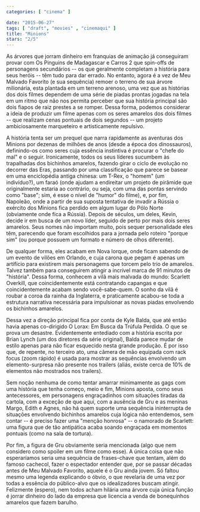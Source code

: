 ```yaml
---
categories: [ "cinema" ]

date: "2015-06-27"
tags: [ "draft", "movies" , "cinemaqui" ]
title: "Minions"
stars: "2/5"
---
```

As árvores que jorram dinheiro em franquias de animação já conseguiram provar com Os Pinguins de Madagascar e Carros 2 que spin-offs de personagens secundários -- os que geralmente completam a história para seus heróis -- têm tudo para dar errado. No entanto, agora é a vez de Meu Malvado Favorito (e sua sequência) remoer o terreno de sua árvore milionária, esta plantada em um terreno arenoso, uma vez que as histórias dos dois filmes dependem de uma série de piadas prontas jogadas na tela em um ritmo que não nos permita perceber que sua história principal são dois fiapos de raiz prestes a se romper. Dessa forma, podemos considerar a ideia de produzir um filme apenas com os seres amarelos dos dois filmes -- que realizam cenas pontuais de dois segundos -- um projeto ambiciosamente marqueteiro e artisticamente repulsivo.

A história tenta ser um prequel que narra rapidamente as aventuras dos Minions por dezenas de milhões de anos (desde a época dos dinossauros), definindo-os como seres cuja essência instintiva é procurar o "chefe do mal" e o seguir. Ironicamente, todos os seus líderes sucumbem às trapalhadas dos bichinhos amarelos, fazendo girar o ciclo de evolução no decorrer das Eras, passando por uma classificação que parece se basear em uma enciclopédia antiga chinesa: um T-Rex, o "homem" (um indivíduo?), um faraó (onde ajudam a endireitar um projeto de pirâmide que originalmente estaria ao contrário, ou seja, com uma das pontas servindo como "base"; sim, é esse o nível de "humor" do filme), e, por fim, Napoleão, onde a partir de sua suposta tentativa de invadir a Rússia o exército dos Minions fica perdido em algum lugar do Pólo Norte (obviamente onde fica a Rússia). Depois de séculos, um deles, Kevin, decide ir em busca de um novo líder, seguido de perto por mais dois seres amarelos. Seus nomes não importam muito, pois sequer personalidade eles têm, parecendo que foram escolhidos para a jornada pelo roteiro "porque sim" (ou porque possuem um formato e número de olhos diferente).

De qualquer forma, eles acabam em Nova Iorque, onde ficam sabendo de um evento de vilões em Orlando, e cuja carona que pegam é apenas um artifício para existirem mais personagems que torcem pelo trio de amarelos. Talvez também para conseguirem atingir a incrível marca de 91 minutos de "história". Dessa forma, conhecem a vilã mais malvada do mundo: Scarlett Overkill, que coincidentemente está contratando capangas e que coincidentemente acabam sendo você-sabe-quem. O sonho da vilã é roubar a coroa da rainha da Inglaterra, e praticamente acabou-se toda a estrutura narrativa necessária para impulsionar as novas piadas envolvendo os bichinhos amarelos.

Dessa vez a direção principal fica por conta de Kyle Balda, que até então havia apenas co-dirigido O Lorax: Em Busca da Trúfula Perdida. O que se prova um desastre. Evidentemente entediado com a história escrita por Brian Lynch (um dos diretores da série original), Balda parece mudar de estilo apenas para não ficar esquecido nesta grande produção. É por isso que, de repente, no terceiro ato, uma câmera de mão equipada com rack focus (zoom rápido) é usada para mostrar as sequências envolvendo um elemento-surpresa não presente nos trailers (aliás, existe cerca de 10% de elementos não mostrados nos trailers).

Sem noção nenhuma de como tentar amarrar minimamente as gags com uma história que tenha começo, meio e fim, Minions aposta, como seus antecessores, em personagens engraçadinhos com situações tiradas da cartola, com a exceção de que aqui, com a ausência de Gru e as meninas Margo, Edith e Agnes, não há quem suporte uma sequência ininterrupta de situações envolvendo bichinhos amarelos cuja lógica não entendemos, sem contar -- é preciso fazer uma "menção honrosa" -- o namorado de Scarlett: uma figura que de tão antipática acaba soando engraçada em momentos pontuais (como na sala de tortura).

Por fim, a figura de Gru obviamente seria mencionada (algo que nem considero como spoiler em um filme como esse). A única coisa que não esperaríamos seria uma sequência de frases-chave que tentam, além do famoso cachecol, fazer o espectador entender que, por se passar décadas antes de Meu Malvado Favorito, aquele é o Gru ainda jovem. Só faltou mesmo uma legenda explicando o óbvio, o que revelaria de uma vez por todas a essência do público-alvo que os idealizadores buscam atingir. Felizmente (espero), nem todos acham hilária uma árvore cuja única função é jorrar dinheiro do lado da empresa que licencia a venda de bonequinhos amarelos que fazem barulho.
